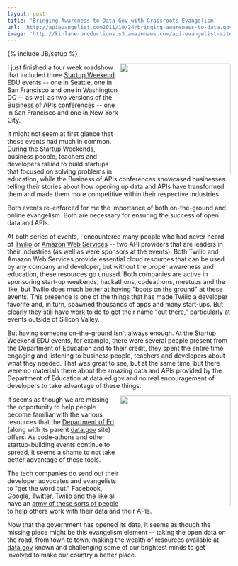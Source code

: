 ```yaml
---
layout: post
title: 'Bringing Awareness to Data Gov with Grassroots Evangelism'
url: 'http://apievangelist.com2011/10/24/bringing-awareness-to-data.gov-with-grassroots-evangelism/'
image: 'http://kinlane-productions.s3.amazonaws.com/api-evangelist-site/blog/Datagov.png'
---
```

{% include JB/setup %}
<p>
     <a title="Data.gov" href="http://explore.data.gov/"><img src="http://kinlane-productions.s3.amazonaws.com/api-evangelist/data-gov/Datagov.png"  width="250" align="right" /></a>
</p>
<p>
     I just finished a four week roadshow that included three <a title="Startup Weekend" href="http://startupweekend.org/">Startup Weekend</a> EDU events -- one in Seattle, one in San Francisco and one in Washington DC -- as well as two versions of the <a title="Business of APIs Conference" href="http://apiconference.com/">Business of APIs conferences</a> -- one in San Francisco and one in New York City.
</p>
<p>
     It might not seem at first glance that these events had much in common. During the Startup Weekends, business people, teachers and developers rallied to build startups that focused on solving problems in education, while the Business of APIs conferences showcased businesses telling their stories about how opening up data and APIs have transformed them and made them more competitive within their respective industries.
</p>
<p>
     Both events re-enforced for me the importance of both on-the-ground and online evangelism. Both are necessary for ensuring the success of open data and APIs.
</p>
<p>
     At both series of events, I encountered many people who had never heard of <a title="Twilio" href="http://www.twilio.com">Twilio</a> or <a title="Amazon Web Services" href="http://aws.amazon.com/">Amazon Web Services</a> -- two API providers that are leaders in their industries (as well as were sponsors at the events). Both Twilio and Amazon Web Services provide essential cloud resources that can be used by any company and developer, but without the proper awareness and education, these resources go unused. Both companies are active in sponsoring start-up weekends, hackathons, codeathons, meetups and the like, but Twilio does much better at having "boots on the ground" at these events. This presence is one of the things that has made Twilio a developer favorite and, in turn, spawned thousands of apps and many start-ups. But clearly they still have work to do to get their name "out there," particularly at events outside of Silicon Valley.
</p>
<p>
     But having someone on-the-ground isn't always enough. At the Startup Weekend EDU events, for example, there were several people present from the Department of Education and to their credit, they spent the entire time engaging and listening to business people, teachers and developers about what they needed. That was great to see, but at the same time, but there were no materials there about the amazing data and APIs provided by the Department of Education at data.ed.gov and no real encouragement of developers to take advantage of these things.
</p>
<p>
     <img src="http://kinlane-productions.s3.amazonaws.com/api-evangelist/data-gov/data_gov_open.png"  width="250" align="right" />
</p>
<p>
     It seems as though we are missing the opportunity to help people become familiar with the various resources that the <a title="Department of Education" href="http://data.ed.gov/">Department of Ed</a> (along with its parent <a title="Data.gov" href="http://explore.data.gov/">data.gov</a> site) offers. As code-athons and other startup-building events continue to spread, it seems a shame to not take better advantage of these tools.
</p>
<p>
     The tech companies do send out their developer advocates and evangelists to "get the word out." Facebook, Google, Twitter, Twilio and the like all have an <a title="army of these sorts of people" href="http://code.google.com/team/">army of these sorts of people</a> to help others work with their data and their APIs.
</p>
<p>
     Now that the government has opened its data, it seems as though the missing piece might be this evangelism element -- taking the open data on the road, from town to town, making the wealth of resources available at <a title="data.gov" href="http://explore.data.gov/">data.gov</a> known and challenging some of our brightest minds to get involved to make our country a better place.
</p>
